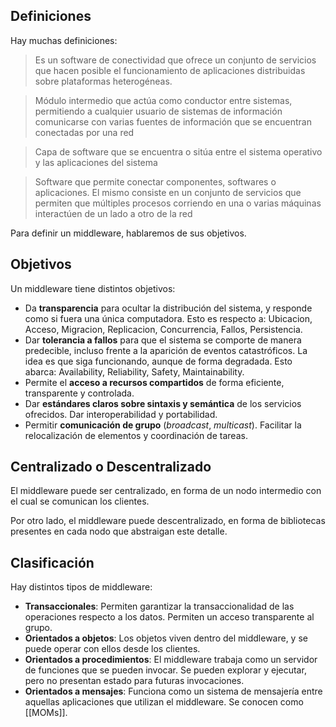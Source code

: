## Definiciones

Hay muchas definiciones:

> Es un software de conectividad que ofrece un conjunto de servicios que hacen posible el funcionamiento de aplicaciones distribuidas sobre plataformas heterogéneas.

> Módulo intermedio que actúa como conductor entre sistemas, permitiendo a cualquier usuario de sistemas de información comunicarse con varias fuentes de información que se encuentran conectadas por una red

> Capa de software que se encuentra o sitúa entre el sistema operativo y las aplicaciones del sistema

> Software que permite conectar componentes, softwares o aplicaciones. El mismo consiste en un conjunto de servicios que permiten que múltiples procesos corriendo en una o varias máquinas interactúen de un lado a otro de la red

Para definir un middleware, hablaremos de sus objetivos.

## Objetivos

Un middleware tiene distintos objetivos:

- Da **transparencia** para ocultar la distribución del sistema, y responde como si fuera una única computadora. Esto es respecto a: Ubicacion, Acceso, Migracion, Replicacion, Concurrencia, Fallos, Persistencia.
- Dar **tolerancia a fallos** para que el sistema se comporte de manera predecible, incluso frente a la aparición de eventos catastróficos. La idea es que siga funcionando, aunque de forma degradada. Esto abarca: Availability, Reliability, Safety, Maintainability.
- Permite el **acceso a recursos compartidos** de forma eficiente, transparente y controlada.
- Dar **estándares claros sobre sintaxis y semántica** de los servicios ofrecidos. Dar interoperabilidad y portabilidad.
- Permitir **comunicación de grupo** (_broadcast_, _multicast_). Facilitar la relocalización de elementos y coordinación de tareas.

## Centralizado o Descentralizado

El middleware puede ser centralizado, en forma de un nodo intermedio con el cual se comunican los clientes.

Por otro lado, el middleware puede descentralizado, en forma de bibliotecas presentes en cada nodo que abstraigan este detalle.

## Clasificación

Hay distintos tipos de middleware:

- **Transaccionales**: Permiten garantizar la transaccionalidad de las operaciones respecto a los datos. Permiten un acceso transparente al grupo.
- **Orientados a objetos**: Los objetos viven dentro del middleware, y se puede operar con ellos desde los clientes.
- **Orientados a procedimientos**: El middleware trabaja como un servidor de funciones que se pueden invocar. Se pueden explorar y ejecutar, pero no presentan estado para futuras invocaciones.
- **Orientados a mensajes**: Funciona como un sistema de mensajería entre aquellas aplicaciones que utilizan el middleware. Se conocen como [[MOMs]].
